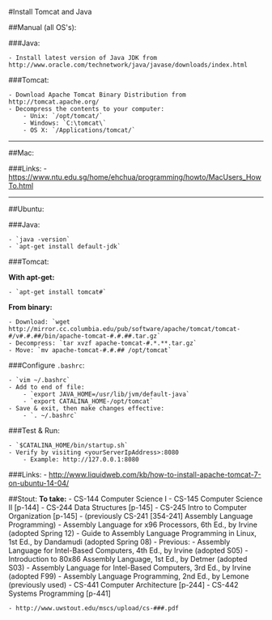 #Install Tomcat and Java

##Manual (all OS's):

###Java:

	- Install latest version of Java JDK from http://www.oracle.com/technetwork/java/javase/downloads/index.html
	
###Tomcat:

	- Download Apache Tomcat Binary Distribution from http://tomcat.apache.org/
	- Decompress the contents to your computer:
		- Unix: `/opt/tomcat/`
		- Windows: `C:\tomcat\`
		- OS X: `/Applications/tomcat/`

---

##Mac:

###Links:
	- https://www.ntu.edu.sg/home/ehchua/programming/howto/MacUsers_HowTo.html

---

##Ubuntu:

###Java:

	- `java -version`
	- `apt-get install default-jdk`
	
###Tomcat:

**With apt-get:**

	- `apt-get install tomcat#`
	
**From binary:**

	- Download: `wget http://mirror.cc.columbia.edu/pub/software/apache/tomcat/tomcat-#/v#.#.##/bin/apache-tomcat-#.#.##.tar.gz`
	- Decompress: `tar xvzf apache-tomcat-#.*.**.tar.gz`
	- Move: `mv apache-tomcat-#.#.## /opt/tomcat`
	
###Configure `.bashrc`:

	- `vim ~/.bashrc`
	- Add to end of file:
		- `export JAVA_HOME=/usr/lib/jvm/default-java`
		- `export CATALINA_HOME-/opt/tomcat`
	- Save & exit, then make changes effective:
		- `. ~/.bashrc`
		
###Test & Run:

	- `$CATALINA_HOME/bin/startup.sh`
	- Verify by visiting <yourServerIpAddress>:8080
		- Example: http://127.0.0.1:8080

###Links:
	- http://www.liquidweb.com/kb/how-to-install-apache-tomcat-7-on-ubuntu-14-04/


##Stout:
**To take:**
	- CS-144 Computer Science I
	- CS-145 Computer Science II [p-144]
	- CS-244 Data Structures [p-145]
	- CS-245 Intro to Computer Organization [p-145]
		- (previously CS-241 [354-241] Assembly Language Programming)
		- Assembly Language for x96 Processors, 6th Ed., by Irvine (adopted Spring 12)
		- Guide to Assembly Language Programming in Linux, 1st Ed., by Dandamudi (adopted Spring 08)
		- Previous:
			- Assembly Language for Intel-Based Computers, 4th Ed., by Irvine (adopted S05)
			- Introduction to 80x86 Assembly Language, 1st Ed., by Detmer (adopted S03)
			- Assembly Language for Intel-Based Computers, 3rd Ed., by Irvine (adopted F99)
			- Assembly Language Programming, 2nd Ed., by Lemone (previously used)
	- CS-441 Computer Architecture [p-244]
	- CS-442 Systems Programming [p-441]
	
	- http://www.uwstout.edu/mscs/upload/cs-###.pdf